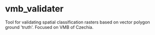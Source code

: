 # vmb_validater
Tool for validating spatial classification rasters based on vector polygon ground 'truth'. Focused on VMB of Czechia.
